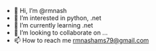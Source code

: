- 👋 Hi, I’m @rmnash
- 👀 I’m interested in python, .net
- 🌱 I’m currently learning .net
- 💞️ I’m looking to collaborate on ...
- 📫 How to reach me rmnashams79@gmail.com

<!---
rmnash/rmnash is a ✨ special ✨ repository because its `README.md` (this file) appears on your GitHub profile.
You can click the Preview link to take a look at your changes.
--->
